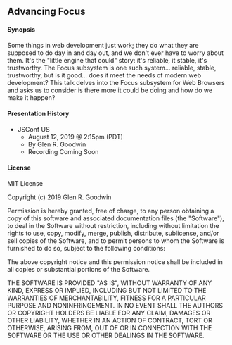 ## Advancing Focus

#### Synopsis

Some things in web development just work; they do what they are supposed to do day in and day out, and we don't ever have to worry about them. It's the "little engine that could" story: it's reliable, it stable, it's trustworthy. The Focus subsystem is one such system... reliable, stable, trustworthy, but is it good... does it meet the needs of modern web development? This talk delves into the Focus subsystem for Web Browsers and asks us to consider is there more it could be doing and how do we make it happen?

#### Presentation History
* JSConf US
  - August 12, 2019 @ 2:15pm (PDT)
  - By Glen R. Goodwin
  - Recording Coming Soon

<!--
#### Slides

 - In Powerpoint Format: [IntroZephjS.pptx](https://github.com/arei/talks/raw/master/IntroZephjS/IntroZephjS.pptx)
 - In Adobe PDF Format: [IntroZephjS.pdf](https://github.com/arei/talks/raw/master/IntroZephjS/IntroZephjS.pdf)

#### Example code
 - [Rating Stars Example](https://github.com/arei/talks/tree/master/IntroZephJS/example)

-->

#### License

MIT License

Copyright (c) 2019 Glen R. Goodwin

Permission is hereby granted, free of charge, to any person obtaining a copy
of this software and associated documentation files (the "Software"), to deal
in the Software without restriction, including without limitation the rights
to use, copy, modify, merge, publish, distribute, sublicense, and/or sell
copies of the Software, and to permit persons to whom the Software is
furnished to do so, subject to the following conditions:

The above copyright notice and this permission notice shall be included in all
copies or substantial portions of the Software.

THE SOFTWARE IS PROVIDED "AS IS", WITHOUT WARRANTY OF ANY KIND, EXPRESS OR
IMPLIED, INCLUDING BUT NOT LIMITED TO THE WARRANTIES OF MERCHANTABILITY,
FITNESS FOR A PARTICULAR PURPOSE AND NONINFRINGEMENT. IN NO EVENT SHALL THE
AUTHORS OR COPYRIGHT HOLDERS BE LIABLE FOR ANY CLAIM, DAMAGES OR OTHER
LIABILITY, WHETHER IN AN ACTION OF CONTRACT, TORT OR OTHERWISE, ARISING FROM,
OUT OF OR IN CONNECTION WITH THE SOFTWARE OR THE USE OR OTHER DEALINGS IN THE
SOFTWARE.
